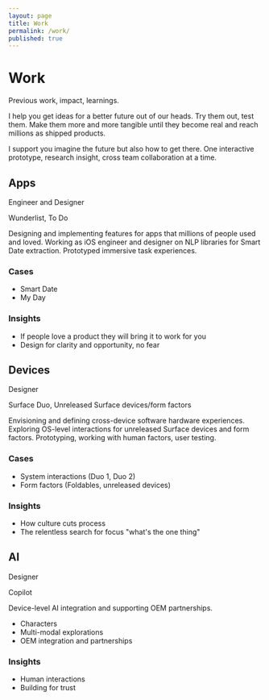 ```yaml
---
layout: page
title: Work
permalink: /work/
published: true
---
```


# Work
<span class="subtle">Previous work, impact, learnings.</span>

I help you get ideas for a better future out of our heads. Try them out, test them. Make them more and more tangible until they become real and reach millions as shipped products.

I support you imagine the future but also how to get there. One interactive prototype, research insight, cross team collaboration at a time.


## Apps 
<span class="subtle">Engineer and Designer</span>

Wunderlist, To Do

Designing and implementing features for apps that millions of people used and loved. Working as iOS engineer and designer on NLP libraries for Smart Date extraction. Prototyped immersive task experiences.

### Cases    
- Smart Date
- My Day

### Insights
- If people love a product they will bring it to work for you
- Design for clarity and opportunity, no fear

## Devices
<span class="subtle">Designer</span>

Surface Duo, Unreleased Surface devices/form factors

Envisioning and defining cross-device software hardware experiences. Exploring OS-level interactions for unreleased Surface devices and form factors. Prototyping, working with human factors, user testing.

### Cases 
- System interactions (Duo 1, Duo 2)
- Form factors (Foldables, unreleased devices)

### Insights
- How culture cuts process
- The relentless search for focus "what's the one thing"

## AI
<span class="subtle">Designer</span>

Copilot

Device-level AI integration and supporting OEM partnerships.

- Characters
- Multi-modal explorations
- OEM integration and partnerships

### Insights
- Human interactions
- Building for trust